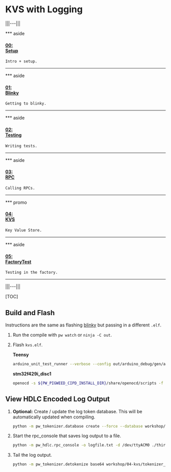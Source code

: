 # KVS with Logging

|||---|||

*** aside
#### [00: <br/> Setup](/workshop/README.md)

`Intro + setup.`
***

*** aside
#### [01: <br/> Blinky](/workshop/01-blinky/README.md)

`Getting to blinky.`
***

*** aside
#### [02: <br/> Testing](/workshop/02-string-functions/README.md)

`Writing tests.`
***

*** aside
#### [03: <br/> RPC](/workshop/03-rpc/README.md)

`Calling RPCs.`
***

*** promo
#### [04: <br/> KVS](/workshop/04-kvs/README.md)

`Key Value Store.`
***

*** aside
#### [05: <br/> FactoryTest](/workshop/05-factory-test/README.md)

`Testing in the factory.`
***

|||---|||

[TOC]

## Build and Flash

Instructions are the same as flashing [blinky](/workshop/01-blinky/README.md)
but passing in a different `.elf`.

1. Run the compile with `pw watch` or `ninja -C out`.

1. Flash `kvs.elf`.

   **Teensy**

   ```sh
   arduino_unit_test_runner --verbose --config out/arduino_debug/gen/arduino_builder_config.json --upload-tool teensyloader --flash-only out/arduino_debug/obj/workshop/04-kvs/bin/kvs.elf
   ```

   **stm32f429i_disc1**

   ```sh
   openocd -s ${PW_PIGWEED_CIPD_INSTALL_DIR}/share/openocd/scripts -f ${PW_ROOT}/targets/stm32f429i_disc1/py/stm32f429i_disc1_utils/openocd_stm32f4xx.cfg -c "program out/stm32f429i_disc1_debug/obj/workshop/04-kvs/bin/kvs.elf reset exit"
   ```

## View HDLC Encoded Log Output

1. **Optional:** Create / update the log token database. This will be
   automatically updated when compiling.

   ```sh
   python -m pw_tokenizer.database create --force --database workshop/04-kvs/tokenizer_database.csv out/arduino_debug/obj/workshop/04-kvs/bin/kvs.elf
   ```

1. Start the rpc_console that saves log output to a file.

   ```sh
   python -m pw_hdlc.rpc_console -o logfile.txt -d /dev/ttyACM0 ./third_party/pigweed/pw_rpc/echo.proto
   ```
1. Tail the log output.

   ```sh
   python -m pw_tokenizer.detokenize base64 workshop/04-kvs/tokenizer_database.csv -i logfile.txt --follow
   ```
